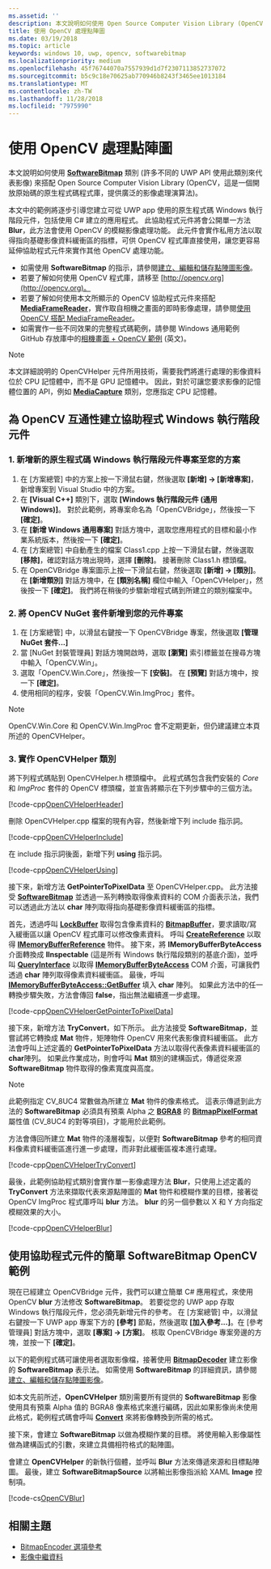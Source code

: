 ```yaml
---
ms.assetid: ''
description: 本文說明如何使用 Open Source Computer Vision Library (OpenCV) 搭配 SoftwareBitmap 類別。
title: 使用 OpenCV 處理點陣圖
ms.date: 03/19/2018
ms.topic: article
keywords: windows 10, uwp, opencv, softwarebitmap
ms.localizationpriority: medium
ms.openlocfilehash: 45f76744070a7557939d1d7f2307113852737072
ms.sourcegitcommit: b5c9c18e70625ab770946b8243f3465ee1013184
ms.translationtype: MT
ms.contentlocale: zh-TW
ms.lasthandoff: 11/28/2018
ms.locfileid: "7975990"
---
```

# <a name="process-bitmaps-with-opencv"></a>使用 OpenCV 處理點陣圖

本文說明如何使用 **[SoftwareBitmap](https://docs.microsoft.com/uwp/api/Windows.Graphics.Imaging.SoftwareBitmap)** 類別 (許多不同的 UWP API 使用此類別來代表影像) 來搭配 Open Source Computer Vision Library (OpenCV，這是一個開放原始碼的原生程式碼程式庫，提供廣泛的影像處理演算法)。 

本文中的範例將逐步引導您建立可從 UWP app 使用的原生程式碼 Windows 執行階段元件，包括使用 C# 建立的應用程式。 此協助程式元件將會公開單一方法 **Blur**，此方法會使用 OpenCV 的模糊影像處理功能。 此元件會實作私用方法以取得指向基礎影像資料緩衝區的指標，可供 OpenCV 程式庫直接使用，讓您更容易延伸協助程式元件來實作其他 OpenCV 處理功能。 

* 如需使用 **SoftwareBitmap** 的指示，請參閱[建立、編輯和儲存點陣圖影像](imaging.md)。 
* 若要了解如何使用 OpenCV 程式庫，請移至 [http://opencv.org](http://opencv.org)。
* 若要了解如何使用本文所顯示的 OpenCV 協助程式元件來搭配 **[MediaFrameReader](https://docs.microsoft.com/uwp/api/windows.media.capture.frames.mediaframereader)**，實作取自相機之畫面的即時影像處理，請參閱[使用 OpenCV 搭配 MediaFrameReader](use-opencv-with-mediaframereader.md)。
* 如需實作一些不同效果的完整程式碼範例，請參閱 Windows 通用範例 GitHub 存放庫中的[相機畫面 + OpenCV 範例](https://go.microsoft.com/fwlink/?linkid=854003) (英文)。

> [!NOTE] 
> 本文詳細說明的 OpenCVHelper 元件所用技術，需要我們將進行處理的影像資料位於 CPU 記憶體中，而不是 GPU 記憶體中。 因此，對於可讓您要求影像的記憶體位置的 API，例如 **[MediaCapture](https://docs.microsoft.com/uwp/api/windows.media.capture.mediacapture)** 類別，您應指定 CPU 記憶體。

## <a name="create-a-helper-windows-runtime-component-for-opencv-interop"></a>為 OpenCV 互通性建立協助程式 Windows 執行階段元件

### <a name="1-add-a-new-native-code-windows-runtime-component-project-to-your-solution"></a>1. 新增新的原生程式碼 Windows 執行階段元件專案至您的方案

1. 在 \[方案總管\] 中的方案上按一下滑鼠右鍵，然後選取 **\[新增\] -> \[新增專案\]**，新增專案到 Visual Studio 中的方案。 
2. 在 **\[Visual C++\]** 類別下，選取 **\[Windows 執行階段元件 (通用 Windows)\]**。 對於此範例，將專案命名為「OpenCVBridge」，然後按一下 **\[確定\]**。 
3. 在 **\[新增 Windows 通用專案\]** 對話方塊中，選取您應用程式的目標和最小作業系統版本，然後按一下 **\[確定\]**。
4. 在 \[方案總管\] 中自動產生的檔案 Class1.cpp 上按一下滑鼠右鍵，然後選取 **\[移除\]**，確認對話方塊出現時，選擇 **\[刪除\]**。 接著刪除 Class1.h 標頭檔。
5. 在 OpenCVBridge 專案圖示上按一下滑鼠右鍵，然後選取 **\[新增\] -> \[類別\]**。在 **\[新增類別\]** 對話方塊中，在 **\[類別名稱\]** 欄位中輸入「OpenCVHelper」，然後按一下 **\[確定\]**。 我們將在稍後的步驟新增程式碼到所建立的類別檔案中。

### <a name="2-add-the-opencv-nuget-packages-to-your-component-project"></a>2. 將 OpenCV NuGet 套件新增到您的元件專案

1. 在 \[方案總管\] 中，以滑鼠右鍵按一下 OpenCVBridge 專案，然後選取 **\[管理 NuGet 套件...\]**
2. 當 \[NuGet 封裝管理員\] 對話方塊開啟時，選取 **\[瀏覽\]** 索引標籤並在搜尋方塊中輸入「OpenCV.Win」。
3. 選取「OpenCV.Win.Core」，然後按一下 **\[安裝\]**。 在 **\[預覽\]** 對話方塊中，按一下 **\[確定\]**。
4. 使用相同的程序，安裝「OpenCV.Win.ImgProc」套件。

> [!NOTE]
> OpenCV.Win.Core 和 OpenCV.Win.ImgProc 會不定期更新，但仍建議建立本頁所述的 OpenCVHelper。

### <a name="3-implement-the-opencvhelper-class"></a>3. 實作 OpenCVHelper 類別

將下列程式碼貼到 OpenCVHelper.h 標頭檔中。 此程式碼包含我們安裝的 *Core* 和 *ImgProc* 套件的 OpenCV 標頭檔，並宣告將顯示在下列步驟中的三個方法。

[!code-cpp[OpenCVHelperHeader](./code/ImagingWin10/cs/OpenCVBridge/OpenCVHelper.h#SnippetOpenCVHelperHeader)]

刪除 OpenCVHelper.cpp 檔案的現有內容，然後新增下列 include 指示詞。 

[!code-cpp[OpenCVHelperInclude](./code/ImagingWin10/cs/OpenCVBridge/OpenCVHelper.cpp#SnippetOpenCVHelperInclude)]

在 include 指示詞後面，新增下列 **using** 指示詞。 

[!code-cpp[OpenCVHelperUsing](./code/ImagingWin10/cs/OpenCVBridge/OpenCVHelper.cpp#SnippetOpenCVHelperUsing)]

接下來，新增方法 **GetPointerToPixelData** 至 OpenCVHelper.cpp。 此方法接受 **[SoftwareBitmap](https://docs.microsoft.com/uwp/api/Windows.Graphics.Imaging.SoftwareBitmap)** 並透過一系列轉換取得像素資料的 COM 介面表示法，我們可以透過此方法以 **char** 陣列取得指向基礎影像資料緩衝區的指標。 

首先，透過呼叫 **[LockBuffer](https://docs.microsoft.com/uwp/api/windows.graphics.imaging.softwarebitmap.lockbuffer)** 取得包含像素資料的 **[BitmapBuffer](https://docs.microsoft.com/uwp/api/windows.graphics.imaging.bitmapbuffer)**，要求讀取/寫入緩衝區以讓 OpenCV 程式庫可以修改像素資料。  呼叫 **[CreateReference](https://docs.microsoft.com/uwp/api/windows.graphics.imaging.bitmapbuffer.CreateReference)** 以取得 **[IMemoryBufferReference](https://docs.microsoft.com/uwp/api/windows.foundation.imemorybufferreference)** 物件。 接下來，將 **IMemoryBufferByteAccess** 介面轉換成 **IInspectable** (這是所有 Windows 執行階段類別的基底介面)，並呼叫 **[QueryInterface](https://msdn.microsoft.com/library/windows/desktop/ms682521(v=vs.85).aspx)** 以取得 **[IMemoryBufferByteAccess](https://msdn.microsoft.com/library/mt297505(v=vs.85).aspx)** COM 介面，可讓我們透過 **char** 陣列取得像素資料緩衝區。 最後，呼叫 **[IMemoryBufferByteAccess::GetBuffer](https://msdn.microsoft.com/library/mt297506(v=vs.85).aspx)** 填入 **char** 陣列。 如果此方法中的任一轉換步驟失敗，方法會傳回 **false**，指出無法繼續進一步處理。

[!code-cpp[OpenCVHelperGetPointerToPixelData](./code/ImagingWin10/cs/OpenCVBridge/OpenCVHelper.cpp#SnippetOpenCVHelperGetPointerToPixelData)]

接下來，新增方法 **TryConvert**，如下所示。 此方法接受 **SoftwareBitmap**，並嘗試將它轉換成 **Mat** 物件，矩陣物件 OpenCV 用來代表影像資料緩衝區。 此方法會呼叫上述定義的 **GetPointerToPixelData** 方法以取得代表像素資料緩衝區的 **char**陣列。 如果此作業成功，則會呼叫 **Mat** 類別的建構函式，傳遞從來源 **SoftwareBitmap** 物件取得的像素寬度與高度。 

> [!NOTE] 
> 此範例指定 CV_8UC4 常數做為所建立 **Mat** 物件的像素格式。 這表示傳遞到此方法的 **SoftwareBitmap** 必須具有預乘 Alpha 之 **[BGRA8](https://docs.microsoft.com/uwp/api/Windows.Graphics.Imaging.BitmapPixelFormat)** 的 **[BitmapPixelFormat](https://docs.microsoft.com/uwp/api/windows.graphics.imaging.softwarebitmap.BitmapPixelFormat)** 屬性值 (CV_8UC4 的對等項目)，才能用於此範例。

方法會傳回所建立 **Mat** 物件的淺層複製，以便對 **SoftwareBitmap** 參考的相同資料像素資料緩衝區進行進一步處理，而非對此緩衝區複本進行處理。

[!code-cpp[OpenCVHelperTryConvert](./code/ImagingWin10/cs/OpenCVBridge/OpenCVHelper.cpp#SnippetOpenCVHelperTryConvert)]

最後，此範例協助程式類別會實作單一影像處理方法 **Blur**，只使用上述定義的 **TryConvert** 方法來擷取代表來源點陣圖的 **Mat** 物件和模糊作業的目標，接著從 OpenCV ImgProc 程式庫呼叫 **blur** 方法。 **blur** 的另一個參數以 X 和 Y 方向指定模糊效果的大小。

[!code-cpp[OpenCVHelperBlur](./code/ImagingWin10/cs/OpenCVBridge/OpenCVHelper.cpp#SnippetOpenCVHelperBlur)]


## <a name="a-simple-softwarebitmap-opencv-example-using-the-helper-component"></a>使用協助程式元件的簡單 SoftwareBitmap OpenCV 範例
現在已經建立 OpenCVBridge 元件，我們可以建立簡單 C# 應用程式，來使用 OpenCV **blur** 方法修改 **SoftwareBitmap**。 若要從您的 UWP app 存取 Windows 執行階段元件，您必須先新增元件的參考。 在 \[方案總管\] 中，以滑鼠右鍵按一下 UWP app 專案下方的 **\[參考\]** 節點，然後選取 **\[加入參考...\]**。在 \[參考管理員\] 對話方塊中，選取 **\[專案\] -> \[方案\]**。 核取 OpenCVBridge 專案旁邊的方塊，並按一下 **\[確定\]**。

以下的範例程式碼可讓使用者選取影像檔，接著使用 **[BitmapDecoder](https://docs.microsoft.com/uwp/api/windows.graphics.imaging.bitmapencoder)** 建立影像的 **SoftwareBitmap** 表示法。 如需使用 **SoftwareBitmap** 的詳細資訊，請參閱[建立、編輯和儲存點陣圖影像](https://docs.microsoft.com/windows/uwp/audio-video-camera/imaging)。

如本文先前所述，**OpenCVHelper** 類別需要所有提供的 **SoftwareBitmap** 影像使用具有預乘 Alpha 值的 BGRA8 像素格式來進行編碼，因此如果影像尚未使用此格式，範例程式碼會呼叫 **[Convert](https://docs.microsoft.com/uwp/api/windows.graphics.imaging.softwarebitmap.BitmapAlphaMode)** 來將影像轉換到所需的格式。

接下來，會建立 **SoftwareBitmap** 以做為模糊作業的目標。 將使用輸入影像屬性做為建構函式的引數，來建立具備相符格式的點陣圖。

會建立 **OpenCVHelper** 的新執行個體，並呼叫 **Blur** 方法來傳遞來源和目標點陣圖。 最後，建立 **SoftwareBitmapSource** 以將輸出影像指派給 XAML **Image** 控制項。


[!code-cs[OpenCVBlur](./code/ImagingWin10/cs/MainPage.OpenCV.xaml.cs#SnippetOpenCVBlur)]

## <a name="related-topics"></a>相關主題

* [BitmapEncoder 選項參考](bitmapencoder-options-reference.md)
* [影像中繼資料](image-metadata.md)
 

 




